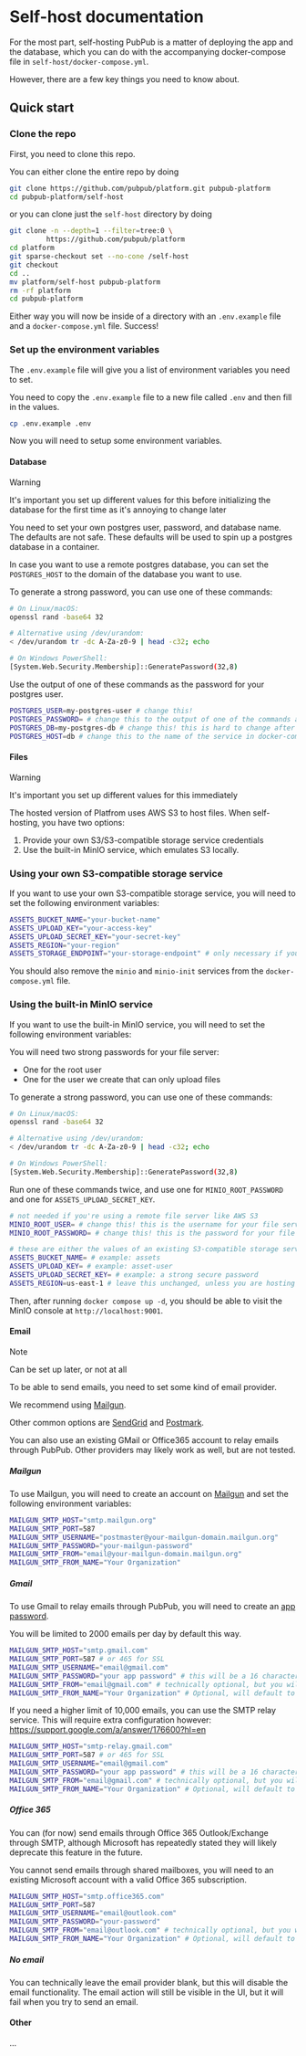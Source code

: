 # Self-host documentation

For the most part, self-hosting PubPub is a matter of deploying the app and the database, which you can do with the accompanying docker-compose file in `self-host/docker-compose.yml`.

However, there are a few key things you need to know about.

## Quick start

### Clone the repo

First, you need to clone this repo.

You can either clone the entire repo by doing

```sh
git clone https://github.com/pubpub/platform.git pubpub-platform
cd pubpub-platform/self-host
```

or you can clone just the `self-host` directory by doing

```sh
git clone -n --depth=1 --filter=tree:0 \
         https://github.com/pubpub/platform
cd platform
git sparse-checkout set --no-cone /self-host
git checkout
cd ..
mv platform/self-host pubpub-platform
rm -rf platform
cd pubpub-platform
```

Either way you will now be inside of a directory with an `.env.example` file and a `docker-compose.yml` file. Success!

### Set up the environment variables

The `.env.example` file will give you a list of environment variables you need to set.

You need to copy the `.env.example` file to a new file called `.env` and then fill in the values.

```sh
cp .env.example .env
```

Now you will need to setup some environment variables.

#### Database

> [!WARNING]
> It's important you set up different values for this before initializing the database for the first time
> as it's annoying to change later

You need to set your own postgres user, password, and database name. The defaults are not safe. These defaults will be used to spin up a postgres database in a container.

In case you want to use a remote postgres database, you can set the `POSTGRES_HOST` to the domain of the database you want to use.

To generate a strong password, you can use one of these commands:

```sh
# On Linux/macOS:
openssl rand -base64 32

# Alternative using /dev/urandom:
< /dev/urandom tr -dc A-Za-z0-9 | head -c32; echo

# On Windows PowerShell:
[System.Web.Security.Membership]::GeneratePassword(32,8)
```

Use the output of one of these commands as the password for your postgres user.

```sh
POSTGRES_USER=my-postgres-user # change this!
POSTGRES_PASSWORD= # change this to the output of one of the commands above!
POSTGRES_DB=my-postgres-db # change this! this is hard to change after the database has been created
POSTGRES_HOST=db # change this to the name of the service in docker-compose.yml, or the domain of a remote postgres database if you're using that instead
```

#### Files

> [!WARNING]
> It's important you set up different values for this immediately

The hosted version of Platfrom uses AWS S3 to host files. When self-hosting, you have two options:

1. Provide your own S3/S3-compatible storage service credentials
2. Use the built-in MinIO service, which emulates S3 locally.

### Using your own S3-compatible storage service

If you want to use your own S3-compatible storage service, you will need to set the following environment variables:

```sh
ASSETS_BUCKET_NAME="your-bucket-name"
ASSETS_UPLOAD_KEY="your-access-key"
ASSETS_UPLOAD_SECRET_KEY="your-secret-key"
ASSETS_REGION="your-region"
ASSETS_STORAGE_ENDPOINT="your-storage-endpoint" # only necessary if you are using non-AWS S3-compatible storage service
```

You should also remove the `minio` and `minio-init` services from the `docker-compose.yml` file.

### Using the built-in MinIO service

If you want to use the built-in MinIO service, you will need to set the following environment variables:

You will need two strong passwords for your file server:

- One for the root user
- One for the user we create that can only upload files

To generate a strong password, you can use one of these commands:

```sh
# On Linux/macOS:
openssl rand -base64 32

# Alternative using /dev/urandom:
< /dev/urandom tr -dc A-Za-z0-9 | head -c32; echo

# On Windows PowerShell:
[System.Web.Security.Membership]::GeneratePassword(32,8)
```

Run one of these commands twice, and use one for `MINIO_ROOT_PASSWORD` and one for `ASSETS_UPLOAD_SECRET_KEY`.

```sh
# not needed if you're using a remote file server like AWS S3
MINIO_ROOT_USER= # change this! this is the username for your file server!
MINIO_ROOT_PASSWORD= # change this! this is the password for your file server!

# these are either the values of an existing S3-compatible storage service, or the values that will be used to create a new MinIO service
ASSETS_BUCKET_NAME= # example: assets
ASSETS_UPLOAD_KEY= # example: asset-user
ASSETS_UPLOAD_SECRET_KEY= # example: a strong secure password
ASSETS_REGION=us-east-1 # leave this unchanged, unless you are hosting files on a different region on actual AWS
```

Then, after running `docker compose up -d`, you should be able to visit the MinIO console at `http://localhost:9001`.

#### Email

> [!NOTE]
> Can be set up later, or not at all

To be able to send emails, you need to set some kind of email provider.

We recommend using [Mailgun](https://www.mailgun.com/).

Other common options are [SendGrid](https://sendgrid.com/) and [Postmark](https://postmarkapp.com/).

You can also use an existing GMail or Office365 account to relay emails through PubPub.
Other providers may likely work as well, but are not tested.

##### Mailgun

To use Mailgun, you will need to create an account on [Mailgun](https://www.mailgun.com/) and set the following environment variables:

```sh
MAILGUN_SMTP_HOST="smtp.mailgun.org"
MAILGUN_SMTP_PORT=587
MAILGUN_SMTP_USERNAME="postmaster@your-mailgun-domain.mailgun.org"
MAILGUN_SMTP_PASSWORD="your-mailgun-password"
MAILGUN_SMTP_FROM="email@your-mailgun-domain.mailgun.org"
MAILGUN_SMTP_FROM_NAME="Your Organization"
```

##### Gmail

To use Gmail to relay emails through PubPub, you will need to create an [app password](https://support.google.com/accounts/answer/185833?hl=en).

You will be limited to 2000 emails per day by default this way.

```sh
MAILGUN_SMTP_HOST="smtp.gmail.com"
MAILGUN_SMTP_PORT=587 # or 465 for SSL
MAILGUN_SMTP_USERNAME="email@gmail.com"
MAILGUN_SMTP_PASSWORD="your app password" # this will be a 16 character string
MAILGUN_SMTP_FROM="email@gmail.com" # technically optional, but you will almost definitely need to set this.
MAILGUN_SMTP_FROM_NAME="Your Organization" # Optional, will default to "PubPub Team"
```

If you need a higher limit of 10,000 emails, you can use the SMTP relay service. This will require extra configuration however:
https://support.google.com/a/answer/176600?hl=en

```sh
MAILGUN_SMTP_HOST="smtp-relay.gmail.com"
MAILGUN_SMTP_PORT=587 # or 465 for SSL
MAILGUN_SMTP_USERNAME="email@gmail.com"
MAILGUN_SMTP_PASSWORD="your app password" # this will be a 16 character string
MAILGUN_SMTP_FROM="email@gmail.com" # technically optional, but you will almost definitely need to set this.
MAILGUN_SMTP_FROM_NAME="Your Organization" # Optional, will default to "PubPub Team"
```

##### Office 365

You can (for now) send emails through Office 365 Outlook/Exchange through SMTP, although Microsoft has repeatedly stated they will likely deprecate this feature in the future.

You cannot send emails through shared mailboxes, you will need to an existing Microsoft account with a valid Office 365 subscription.

```sh
MAILGUN_SMTP_HOST="smtp.office365.com"
MAILGUN_SMTP_PORT=587
MAILGUN_SMTP_USERNAME="email@outlook.com"
MAILGUN_SMTP_PASSWORD="your-password"
MAILGUN_SMTP_FROM="email@outlook.com" # technically optional, but you will almost definitely need to set this, as it will use `hello@pubpub.org` by default.
MAILGUN_SMTP_FROM_NAME="Your Organization" # Optional, will default to "PubPub Team"
```

##### No email

You can technically leave the email provider blank, but this will disable the email functionality. The email action will still be visible in the UI, but it will fail when you try to send an email.

#### Other

...
